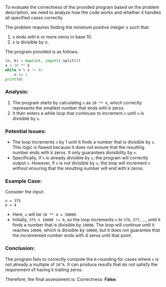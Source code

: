 To evaluate the correctness of the provided program based on the problem description, we need to analyze how the code works and whether it handles all specified cases correctly.

The problem requires finding the minimum positive integer x such that:
1. x ends with k or more zeros in base 10.
2. x is divisible by n.

The program provided is as follows:
```python
(n, k) = map(int, input().split())
x = 10 ** k
while n % x != 0:
    n += 1
print(n)
```

### Analysis:
1. The program starts by calculating `x` as `10 ** k`, which correctly represents the smallest number that ends with k zeros.
2. It then enters a while loop that continues to increment `n` until `n` is divisible by `x`.

### Potential Issues:
- The loop increments `n` by 1 until it finds a number that is divisible by `x`. This logic is flawed because it does not ensure that the resulting number ends with k zeros. It only guarantees divisibility by `n`.
- Specifically, if `n` is already divisible by `x`, the program will correctly output `n`. However, if `n` is not divisible by `x`, the loop will increment `n` without ensuring that the resulting number will end with k zeros.

### Example Case:
Consider the input:
```
n = 375
k = 4
```
- Here, `x` will be `10 ** 4 = 10000`.
- Initially, `375 % 10000 != 0`, so the loop increments `n` to `376`, `377`, ..., until it finds a number that is divisible by `10000`. The loop will continue until it reaches `10000`, which is divisible by `10000`, but it does not guarantee that the incremented number ends with 4 zeros until that point.

### Conclusion:
The program fails to correctly compute the k-rounding for cases where `n` is not already a multiple of `10^k`. It can produce results that do not satisfy the requirement of having k trailing zeros.

Therefore, the final assessment is:
Correctness: **False**.